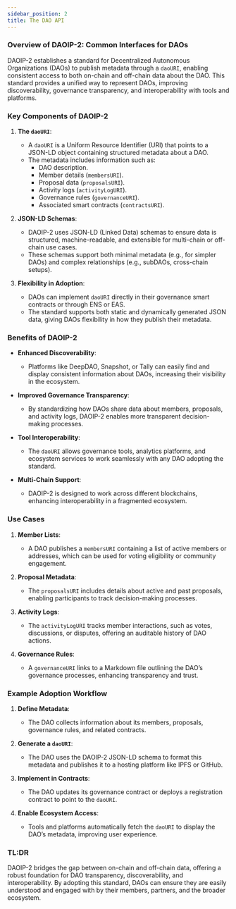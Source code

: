 ```yaml
---
sidebar_position: 2
title: The DAO API
---
```


### Overview of DAOIP-2: Common Interfaces for DAOs

DAOIP-2 establishes a standard for Decentralized Autonomous Organizations (DAOs) to publish metadata through a `daoURI`, enabling consistent access to both on-chain and off-chain data about the DAO. This standard provides a unified way to represent DAOs, improving discoverability, governance transparency, and interoperability with tools and platforms.

### Key Components of DAOIP-2

1. **The `daoURI`**:
   - A `daoURI` is a Uniform Resource Identifier (URI) that points to a JSON-LD object containing structured metadata about a DAO.
   - The metadata includes information such as:
     - DAO description.
     - Member details (`membersURI`).
     - Proposal data (`proposalsURI`).
     - Activity logs (`activityLogURI`).
     - Governance rules (`governanceURI`).
     - Associated smart contracts (`contractsURI`).

2. **JSON-LD Schemas**:
   - DAOIP-2 uses JSON-LD (Linked Data) schemas to ensure data is structured, machine-readable, and extensible for multi-chain or off-chain use cases.
   - These schemas support both minimal metadata (e.g., for simpler DAOs) and complex relationships (e.g., subDAOs, cross-chain setups).

3. **Flexibility in Adoption**:
   - DAOs can implement `daoURI` directly in their governance smart contracts or through ENS or EAS.
   - The standard supports both static and dynamically generated JSON data, giving DAOs flexibility in how they publish their metadata.


### Benefits of DAOIP-2

- **Enhanced Discoverability**:
  - Platforms like DeepDAO, Snapshot, or Tally can easily find and display consistent information about DAOs, increasing their visibility in the ecosystem.
  
- **Improved Governance Transparency**:
  - By standardizing how DAOs share data about members, proposals, and activity logs, DAOIP-2 enables more transparent decision-making processes.

- **Tool Interoperability**:
  - The `daoURI` allows governance tools, analytics platforms, and ecosystem services to work seamlessly with any DAO adopting the standard.

- **Multi-Chain Support**:
  - DAOIP-2 is designed to work across different blockchains, enhancing interoperability in a fragmented ecosystem.

### Use Cases

1. **Member Lists**:
   - A DAO publishes a `membersURI` containing a list of active members or addresses, which can be used for voting eligibility or community engagement.

2. **Proposal Metadata**:
   - The `proposalsURI` includes details about active and past proposals, enabling participants to track decision-making processes.

3. **Activity Logs**:
   - The `activityLogURI` tracks member interactions, such as votes, discussions, or disputes, offering an auditable history of DAO actions.

4. **Governance Rules**:
   - A `governanceURI` links to a Markdown file outlining the DAO’s governance processes, enhancing transparency and trust.

### Example Adoption Workflow

1. **Define Metadata**:
   - The DAO collects information about its members, proposals, governance rules, and related contracts.

2. **Generate a `daoURI`**:
   - The DAO uses the DAOIP-2 JSON-LD schema to format this metadata and publishes it to a hosting platform like IPFS or GitHub.

3. **Implement in Contracts**:
   - The DAO updates its governance contract or deploys a registration contract to point to the `daoURI`.

4. **Enable Ecosystem Access**:
   - Tools and platforms automatically fetch the `daoURI` to display the DAO’s metadata, improving user experience.

### TL:DR

DAOIP-2 bridges the gap between on-chain and off-chain data, offering a robust foundation for DAO transparency, discoverability, and interoperability. By adopting this standard, DAOs can ensure they are easily understood and engaged with by their members, partners, and the broader ecosystem.